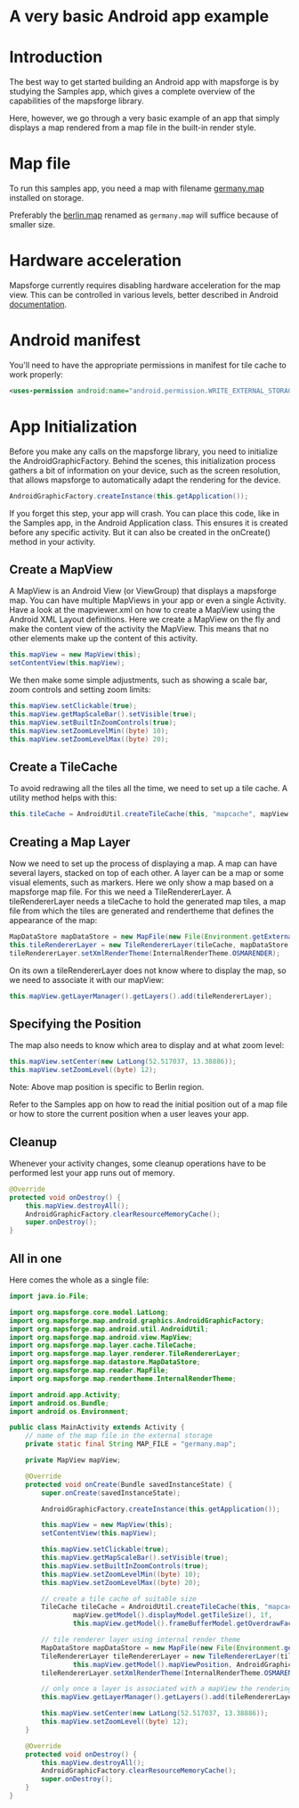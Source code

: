# A very basic Android app example

# Introduction

The best way to get started building an Android app with mapsforge is by studying the Samples app, which gives a complete overview of the capabilities of the mapsforge library. 

Here, however, we go through a very basic example of an app that simply displays a map rendered from a map file in the built-in render style.

# Map file

To run this samples app, you need a map with filename [germany.map](http://download.mapsforge.org/maps/europe/germany.map) installed on storage.

Preferably the [berlin.map](http://download.mapsforge.org/maps/europe/germany/berlin.map) renamed as `germany.map` will suffice because of smaller size.

# Hardware acceleration

Mapsforge currently requires disabling hardware acceleration for the map view. This can be controlled in various levels, better described in Android [documentation](http://developer.android.com/guide/topics/graphics/hardware-accel.html#controlling).

# Android manifest
You'll need to have the appropriate permissions in manifest for tile cache to work properly:

```xml
<uses-permission android:name="android.permission.WRITE_EXTERNAL_STORAGE" />
```

# App Initialization

Before you make any calls on the mapsforge library, you need to initialize the AndroidGraphicFactory. Behind the scenes, this initialization process gathers a bit of information on your device, such as the screen resolution, that allows mapsforge to automatically adapt the rendering for the device.

```java
AndroidGraphicFactory.createInstance(this.getApplication());
```

If you forget this step, your app will crash. You can place this code, like in the Samples app, in the Android Application class. This ensures it is created before any specific activity. But it can also be created in the onCreate() method in your activity.

## Create a MapView

A MapView is an Android View (or ViewGroup) that displays a mapsforge map. You can have multiple MapViews in your app or even a single Activity. Have a look at the mapviewer.xml on how to create a MapView using the Android XML Layout definitions. Here we create a MapView on the fly and make the content view of the activity the MapView. This means that no other elements make up the content of this activity.

```java
this.mapView = new MapView(this);
setContentView(this.mapView);
```

We then make some simple adjustments, such as showing a scale bar, zoom controls and setting zoom limits:

```java
this.mapView.setClickable(true);
this.mapView.getMapScaleBar().setVisible(true);
this.mapView.setBuiltInZoomControls(true);
this.mapView.setZoomLevelMin((byte) 10);
this.mapView.setZoomLevelMax((byte) 20);
```

## Create a TileCache

To avoid redrawing all the tiles all the time, we need to set up a tile cache. A utility method helps with this:

```java
this.tileCache = AndroidUtil.createTileCache(this, "mapcache", mapView.getModel().displayModel.getTileSize(), 1f, this.mapView.getModel().frameBufferModel.getOverdrawFactor());
```

## Creating a Map Layer

Now we need to set up the process of displaying a map. A map can have several layers, stacked on top of each other. A layer can be a map or some visual elements, such as markers. Here we only show a map based on a mapsforge map file. For this we need a TileRendererLayer. A tileRendererLayer needs a tileCache to hold the generated map tiles, a map file from which the tiles are generated and rendertheme that defines the appearance of the map:

```java
MapDataStore mapDataStore = new MapFile(new File(Environment.getExternalStorageDirectory(), MAP_FILE));
this.tileRendererLayer = new TileRendererLayer(tileCache, mapDataStore, this.mapView.getModel().mapViewPosition, AndroidGraphicFactory.INSTANCE);
tileRendererLayer.setXmlRenderTheme(InternalRenderTheme.OSMARENDER);
```

On its own a tileRendererLayer does not know where to display the map, so we need to associate it with our mapView:

```java
this.mapView.getLayerManager().getLayers().add(tileRendererLayer);
```

## Specifying the Position

The map also needs to know which area to display and at what zoom level:

```java
this.mapView.setCenter(new LatLong(52.517037, 13.38886));
this.mapView.setZoomLevel((byte) 12);
```

Note: Above map position is specific to Berlin region.

Refer to the Samples app on how to read the initial position out of a map file or how to store the current position when a user leaves your app.

## Cleanup

Whenever your activity changes, some cleanup operations have to be performed lest your app runs out of memory. 

```java
@Override
protected void onDestroy() {
    this.mapView.destroyAll();
    AndroidGraphicFactory.clearResourceMemoryCache();
    super.onDestroy();
}
```

## All in one

Here comes the whole as a single file:

```java
import java.io.File;

import org.mapsforge.core.model.LatLong;
import org.mapsforge.map.android.graphics.AndroidGraphicFactory;
import org.mapsforge.map.android.util.AndroidUtil;
import org.mapsforge.map.android.view.MapView;
import org.mapsforge.map.layer.cache.TileCache;
import org.mapsforge.map.layer.renderer.TileRendererLayer;
import org.mapsforge.map.datastore.MapDataStore;
import org.mapsforge.map.reader.MapFile;
import org.mapsforge.map.rendertheme.InternalRenderTheme;

import android.app.Activity;
import android.os.Bundle;
import android.os.Environment;

public class MainActivity extends Activity {
    // name of the map file in the external storage
    private static final String MAP_FILE = "germany.map";

    private MapView mapView;

    @Override
    protected void onCreate(Bundle savedInstanceState) {
        super.onCreate(savedInstanceState);

        AndroidGraphicFactory.createInstance(this.getApplication());

        this.mapView = new MapView(this);
        setContentView(this.mapView);

        this.mapView.setClickable(true);
        this.mapView.getMapScaleBar().setVisible(true);
        this.mapView.setBuiltInZoomControls(true);
        this.mapView.setZoomLevelMin((byte) 10);
        this.mapView.setZoomLevelMax((byte) 20);

        // create a tile cache of suitable size
        TileCache tileCache = AndroidUtil.createTileCache(this, "mapcache",
                mapView.getModel().displayModel.getTileSize(), 1f,
                this.mapView.getModel().frameBufferModel.getOverdrawFactor());

        // tile renderer layer using internal render theme
        MapDataStore mapDataStore = new MapFile(new File(Environment.getExternalStorageDirectory(), MAP_FILE));
        TileRendererLayer tileRendererLayer = new TileRendererLayer(tileCache, mapDataStore,
                this.mapView.getModel().mapViewPosition, AndroidGraphicFactory.INSTANCE);
        tileRendererLayer.setXmlRenderTheme(InternalRenderTheme.OSMARENDER);

        // only once a layer is associated with a mapView the rendering starts
        this.mapView.getLayerManager().getLayers().add(tileRendererLayer);

        this.mapView.setCenter(new LatLong(52.517037, 13.38886));
        this.mapView.setZoomLevel((byte) 12);
    }

    @Override
    protected void onDestroy() {
        this.mapView.destroyAll();
        AndroidGraphicFactory.clearResourceMemoryCache();
        super.onDestroy();
    }
}
```

